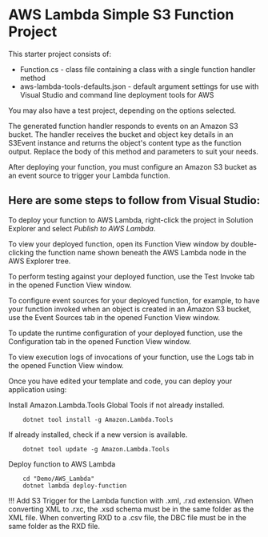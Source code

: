# AWS Lambda Simple S3 Function Project

This starter project consists of:

* Function.cs - class file containing a class with a single function handler method
* aws-lambda-tools-defaults.json - default argument settings for use with Visual Studio and command line deployment tools for AWS

You may also have a test project, depending on the options selected.

The generated function handler responds to events on an Amazon S3 bucket. The handler receives the bucket and object key details in an S3Event instance and returns the object's content type as the function output. Replace the body of this method and parameters to suit your needs.

After deploying your function, you must configure an Amazon S3 bucket as an event source to trigger your Lambda function.

## Here are some steps to follow from Visual Studio:

To deploy your function to AWS Lambda, right-click the project in Solution Explorer and select _Publish to AWS Lambda_.

To view your deployed function, open its Function View window by double-clicking the function name shown beneath the AWS Lambda node in the AWS Explorer tree.

To perform testing against your deployed function, use the Test Invoke tab in the opened Function View window.

To configure event sources for your deployed function, for example, to have your function invoked when an object is created in an Amazon S3 bucket, use the Event Sources tab in the opened Function View window.

To update the runtime configuration of your deployed function, use the Configuration tab in the opened Function View window.

To view execution logs of invocations of your function, use the Logs tab in the opened Function View window.

Once you have edited your template and code, you can deploy your application using:

Install Amazon.Lambda.Tools Global Tools if not already installed.

```
    dotnet tool install -g Amazon.Lambda.Tools
```

If already installed, check if a new version is available.

```
    dotnet tool update -g Amazon.Lambda.Tools
```

Deploy function to AWS Lambda

```
    cd "Demo/AWS_Lambda"
    dotnet lambda deploy-function
```

!!! Add S3 Trigger for the Lambda function with .xml, .rxd extension. When converting XML to .rxc, the .xsd schema must be in the same folder as the XML file. When converting RXD to a .csv file, the DBC file must be in the same folder as the RXD file.
